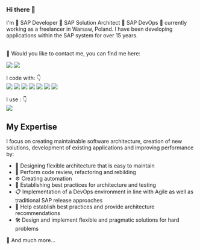 ### Hi there 👋


I'm 🔹 SAP Developer 🔹 SAP Solution Architect 🔹 SAP DevOps 🔹 currently working as a freelancer in Warsaw, Poland.
I have been developing applications within the SAP system for over 15 years. 

<br>📣 Would you like to contact me, you can find me here:<br/>
<p>
  <a href="mailto:dygas.tomasz@gmail.com?subject=[GitHub]%20🔥%20Contact%20request&body=Hi%20Thomas"><img src="https://img.shields.io/badge/e‑mail-D14836.svg?style=for-the-badge&logo=GMail&logoColor=white"/></a>
  <a href="https://www.linkedin.com/in/tdygas"><img src="https://img.shields.io/badge/linkedin-0077B5.svg?style=for-the-badge&logo=linkedin&logoColor=white"/></a>
</p>

<p align="left">
I code with:  👇
<br><a><img src="https://img.shields.io/badge/ABAP-0FAAFF?style=for-the-badge&logo=sap&logoColor=white"/></a>
<img src="https://img.shields.io/badge/JavaScript-F7DF1E?style=for-the-badge&logo=javascript&logoColor=white"/>
<img src="https://img.shields.io/badge/Python-3776AB?style=for-the-badge&logo=python&logoColor=white"/>  
<img src="https://img.shields.io/badge/HTML-239120?style=for-the-badge&logo=html5&logoColor=white"/>  <img src="https://img.shields.io/badge/CSS-239120?&style=for-the-badge&logo=css3&logoColor=white"/>
  <img src="https://img.shields.io/badge/R-lightgrey?labelColor=lightgrey&logo=R&style=for-the-badge&logoColor=white"/>
  <img src="https://img.shields.io/badge/SQL-lightgrey?labelColor=lightgrey&logo=SQL&style=for-the-badge&logoColor=white"/>
</p>
<p align="left">
I use :  👇
<br><a><img src="https://img.shields.io/badge/SAP-0FAAFF?style=for-the-badge&logo=sap&logoColor=white"/></a>
</p>

## My Expertise
I focus on creating maintainable software architecture, creation of new solutions, development of existing applications and improving performance by:
- 🤔  Designing flexible architecture that is easy to maintain
- 🤔  Perform code review, refactoring and rebilding
- ⚙️  Creating automation
- 👥  Establishing best practices for architecture and testing
- 📋  Implementation of a DevOps environment in line with Agile as well as traditional SAP release approaches
- 👥  Help establish best practices and provide architecture recommendations
- 🛠️  Design and implement flexible and pragmatic solutions for hard problems
  
🧙  And much more...

<!--
**lolek24/lolek24** is a ✨ _special_ ✨ repository because its `README.md` (this file) appears on your GitHub profile.

Here are some ideas to get you started:

- 🔭 I’m currently working on ...
- 🌱 I’m currently learning ...
- 👯 I’m looking to collaborate on ...
- 🤔 I’m looking for help with ...
- 💬 Ask me about ...
- 📫 How to reach me: ...
- 😄 Pronouns: ...
- ⚡ Fun fact: ...
-->
